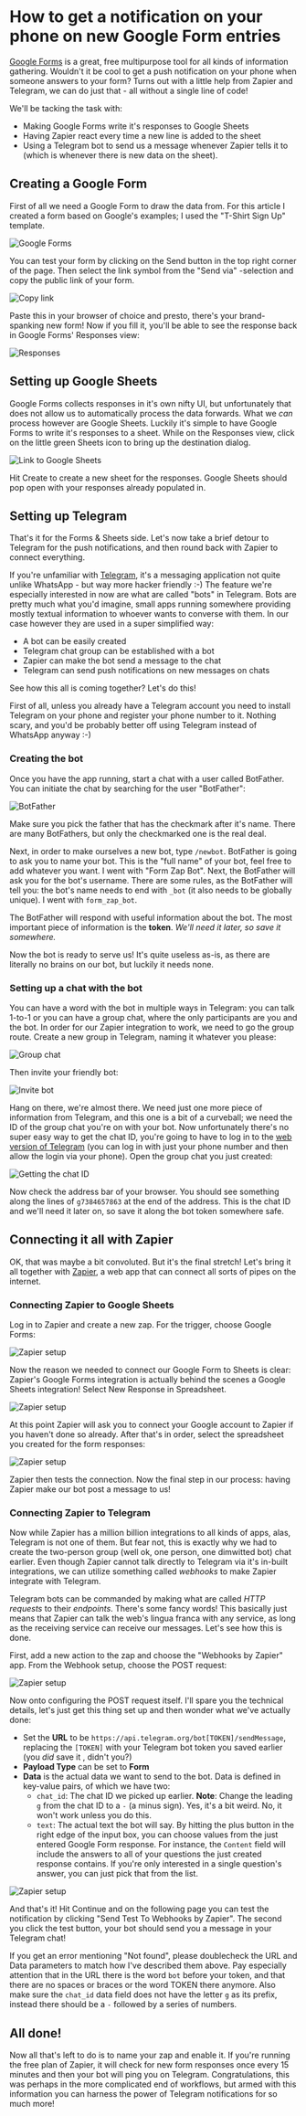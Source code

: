 # How to get a notification on your phone on new Google Form entries

[Google Forms](https://www.google.com/forms/about/) is a great, free multipurpose tool for all kinds of information gathering. Wouldn't it be cool to get a push notification on your phone when someone answers to your form? Turns out with a little help from Zapier and Telegram, we can do just that - all without a single line of code!

We'll be tacking the task with:

- Making Google Forms write it's responses to Google Sheets
- Having Zapier react every time a new line is added to the sheet
- Using a Telegram bot to send us a message whenever Zapier tells it to (which is whenever there is new data on the sheet).

## Creating a Google Form

First of all we need a Google Form to draw the data from. For this article I created a form based on Google's examples; I used the "T-Shirt Sign Up" template.

![Google Forms](forms.png)

You can test your form by clicking on the Send button in the top right corner of the page. Then select the link symbol from the "Send via" -selection and copy the public link of your form.

![Copy link](copylink.png)

Paste this in your browser of choice and presto, there's your brand-spanking new form! Now if you fill it, you'll be able to see the response back in Google Forms' Responses view:

![Responses](responses.png)

## Setting up Google Sheets

Google Forms collects responses in it's own nifty UI, but unfortunately that does not allow us to automatically process the data forwards. What we _can_ process however are Google Sheets. Luckily it's simple to have Google Forms to write it's responses to a sheet. While on the Responses view, click on the little green Sheets icon to bring up the destination dialog.

![Link to Google Sheets](sheets.png)

Hit Create to create a new sheet for the responses. Google Sheets should pop open with your responses already populated in.

## Setting up Telegram

That's it for the Forms & Sheets side. Let's now take a brief detour to Telegram for the push notifications, and then round back with Zapier to connect everything.

If you're unfamiliar with [Telegram](https://telegram.org/), it's a messaging application not quite unlike WhatsApp - but way more hacker friendly :-) The feature we're especially interested in now are what are called "bots" in Telegram. Bots are pretty much what you'd imagine, small apps running somewhere providing mostly textual information to whoever wants to converse with them. In our case however they are used in a super simplified way:

- A bot can be easily created
- Telegram chat group can be established with a bot
- Zapier can make the bot send a message to the chat
- Telegram can send push notifications on new messages on chats

See how this all is coming together? Let's do this!

First of all, unless you already have a Telegram account you need to install Telegram on your phone and register your phone number to it. Nothing scary, and you'd be probably better off using Telegram instead of WhatsApp anyway :-)

### Creating the bot

Once you have the app running, start a chat with a user called BotFather. You can initiate the chat by searching for the user "BotFather":

![BotFather](botfather.png)

Make sure you pick the father that has the checkmark after it's name. There are many BotFathers, but only the checkmarked one is the real deal.

Next, in order to make ourselves a new bot, type `/newbot`. BotFather is going to ask you to name your bot. This is the "full name" of your bot, feel free to add whatever you want. I went with "Form Zap Bot". Next, the BotFather will ask you for the bot's username. There are some rules, as the BotFather will tell you: the bot's name needs to end with `_bot` (it also needs to be globally unique). I went with `form_zap_bot`.

The BotFather will respond with useful information about the bot. The most important piece of information is the **token**. _We'll need it later, so save it somewhere._

Now the bot is ready to serve us! It's quite useless as-is, as there are literally no brains on our bot, but luckily it needs none.

### Setting up a chat with the bot

You can have a word with the bot in multiple ways in Telegram: you can talk 1-to-1 or you can have a group chat, where the only participants are you and the bot. In order for our Zapier integration to work, we need to go the group route. Create a new group in Telegram, naming it whatever you please:

![Group chat](group.png)

Then invite your friendly bot:

![Invite bot](invite.png)

Hang on there, we're almost there. We need just one more piece of information from Telegram, and this one is a bit of a curveball; we need the ID of the group chat you're on with your bot. Now unfortunately there's no super easy way to get the chat ID, you're going to have to log in to the [web version of Telegram](https://web.telegram.org/) (you can log in with just your phone number and then allow the login via your phone). Open the group chat you just created:

![Getting the chat ID](telegramweb.png)

Now check the address bar of your browser. You should see something along the lines of `g7384657863` at the end of the address. This is the chat ID and we'll need it later on, so save it along the bot token somewhere safe.

## Connecting it all with Zapier

OK, that was maybe a bit convoluted. But it's the final stretch! Let's bring it all together with [Zapier](https://zapier.com/), a web app that can connect all sorts of pipes on the internet.

### Connecting Zapier to Google Sheets

Log in to Zapier and create a new zap. For the trigger, choose Google Forms:

![Zapier setup](zapier1.png)

Now the reason we needed to connect our Google Form to Sheets is clear: Zapier's Google Forms integration is actually behind the scenes a Google Sheets integration! Select New Response in Spreadsheet.

![Zapier setup](zapier2.png)

At this point Zapier will ask you to connect your Google account to Zapier if you haven't done so already. After that's in order, select the spreadsheet you created for the form responses:

![Zapier setup](zapier3.png)

Zapier then tests the connection. Now the final step in our process: having Zapier make our bot post a message to us!

### Connecting Zapier to Telegram

Now while Zapier has a million billion integrations to all kinds of apps, alas, Telegram is not one of them. But fear not, this is exactly why we had to create the two-person group (well ok, one person, one dimwitted bot) chat earlier. Even though Zapier cannot talk directly to Telegram via it's in-built integrations, we can utilize something called _webhooks_ to make Zapier integrate with Telegram.

Telegram bots can be commanded by making what are called _HTTP requests_ to their _endpoints_. There's some fancy words! This basically just means that Zapier can talk the web's lingua franca with any service, as long as the receiving service can receive our messages. Let's see how this is done.

First, add a new action to the zap and choose the "Webhooks by Zapier" app. From the Webhook setup, choose the POST request:

![Zapier setup](zapier4.png)

Now onto configuring the POST request itself. I'll spare you the technical details, let's just get this thing set up and then wonder what we've actually done:

- Set the **URL** to be `https://api.telegram.org/bot[TOKEN]/sendMessage`, replacing the `[TOKEN]` with your Telegram bot token you saved earlier (you _did_ save it , didn't you?)
- **Payload Type** can be set to **Form**
- **Data** is the actual data we want to send to the bot. Data is defined in key-value pairs, of which we have two:
  - `chat_id`: The chat ID we picked up earlier. **Note**: Change the leading `g` from the chat ID to a `-` (a minus sign). Yes, it's a bit weird. No, it won't work unless you do this.
  - `text`: The actual text the bot will say. By hitting the plus button in the right edge of the input box, you can choose values from the just entered Google Form response. For instance, the `Content` field will include the answers to all of your questions the just created response contains. If you're only interested in a single question's answer, you can just pick that from the list.

![Zapier setup](zapier5.png)

And that's it! Hit Continue and on the following page you can test the notification by clicking "Send Test To Webhooks by Zapier". The second you click the test button, your bot should send you a message in your Telegram chat!

If you get an error mentioning "Not found", please doublecheck the URL and Data parameters to match how I've described them above. Pay especially attention that in the URL there is the word `bot` before your token, and that there are no spaces or braces or the word TOKEN there anymore. Also make sure the `chat_id` data field does not have the letter `g` as its prefix, instead there should be a `-` followed by a series of numbers.

## All done!

Now all that's left to do is to name your zap and enable it. If you're running the free plan of Zapier, it will check for new form responses once every 15 minutes and then your bot will ping you on Telegram. Congratulations, this was perhaps in the more complicated end of workflows, but armed with this information you can harness the power of Telegram notifications for so much more!
